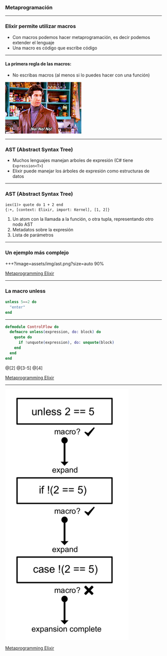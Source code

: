 ### Metaprogramación
---
### Elixir permite utilizar macros

- Con macros podemos hacer metaprogramación, es decir podemos extender el lenguaje
- Una macro es código que escribe código

---
#### La primera regla de las macros:
- No escribas macros (al menos si lo puedes hacer con una función)

![no](assets/img/nono.gif)

---

### AST (Abstract Syntax Tree)

- Muchos lenguajes manejan arboles de expresión (C# tiene `Expression<T>`)
- Elixir puede manejar los árboles de expresión como estructuras de datos

---

### AST (Abstract Syntax Tree)
```
iex(1)> quote do 1 + 2 end
{:+, [context: Elixir, import: Kernel], [1, 2]}
```

1. Un atom con la llamada a la función, o otra tupla, representando otro nodo AST
2. Metadatos sobre la expresión 
3. Lista de parámetros

---
### Un ejemplo más complejo

+++?image=assets/img/ast.png?size=auto 90%

[Metaprogramming Elixir](https://pragprog.com/book/cmelixir/metaprogramming-elixir)

---
### La macro unless

```elixir
unless 5==2 do
  "enter"
end
```
--- 
```elixir
defmodule ControlFlow do
  defmacro unless(expression, do: block) do
    quote do
      if !unquote(expression), do: unquote(block)
    end
  end
end
```
@[2]
@[3-5]
@[4]

[Metaprogramming Elixir](https://pragprog.com/book/cmelixir/metaprogramming-elixir)

---

![Macro Expansion](assets/img/macroexpansion.png)

[Metaprogramming Elixir](https://pragprog.com/book/cmelixir/metaprogramming-elixir)
